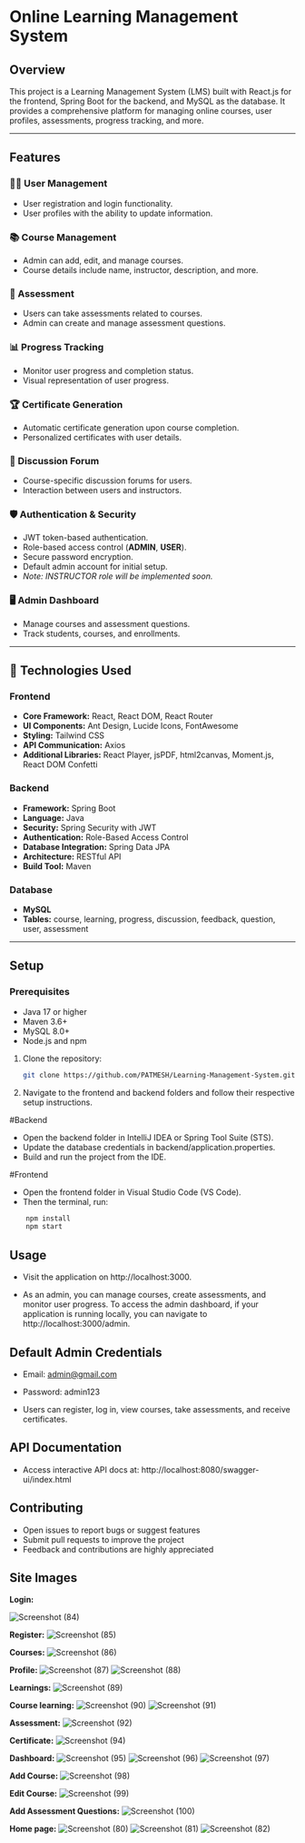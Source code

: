 # Online Learning Management System

## Overview

This project is a Learning Management System (LMS) built with React.js for the frontend, Spring Boot for the backend, and MySQL as the database. It provides a comprehensive platform for managing online courses, user profiles, assessments, progress tracking, and more.

---

## Features

### 🧑‍💻 User Management
- User registration and login functionality.
- User profiles with the ability to update information.

### 📚 Course Management
- Admin can add, edit, and manage courses.
- Course details include name, instructor, description, and more.

### 🧾 Assessment
- Users can take assessments related to courses.
- Admin can create and manage assessment questions.

### 📊 Progress Tracking
- Monitor user progress and completion status.
- Visual representation of user progress.

### 🏆 Certificate Generation
- Automatic certificate generation upon course completion.
- Personalized certificates with user details.

### 💬 Discussion Forum
- Course-specific discussion forums for users.
- Interaction between users and instructors.

### 🛡️ Authentication & Security
- JWT token-based authentication.
- Role-based access control (**ADMIN**, **USER**).
- Secure password encryption.
- Default admin account for initial setup.
- *Note: INSTRUCTOR role will be implemented soon.*

### 🖥️ Admin Dashboard
- Manage courses and assessment questions.
- Track students, courses, and enrollments.

--- 

## 🧠 Technologies Used

### Frontend
- **Core Framework:** React, React DOM, React Router  
- **UI Components:** Ant Design, Lucide Icons, FontAwesome
- **Styling:** Tailwind CSS  
- **API Communication:** Axios
- **Additional Libraries:** React Player, jsPDF, html2canvas, Moment.js, React DOM Confetti

### Backend
- **Framework:** Spring Boot  
- **Language:** Java  
- **Security:** Spring Security with JWT
- **Authentication:** Role-Based Access Control
- **Database Integration:** Spring Data JPA
- **Architecture:** RESTful API
- **Build Tool:** Maven

### Database
- **MySQL**
- **Tables:** course, learning, progress, discussion, feedback, question, user, assessment

---

## Setup


### Prerequisites
- Java 17 or higher  
- Maven 3.6+  
- MySQL 8.0+  
- Node.js and npm


1. Clone the repository:

    ```bash
    git clone https://github.com/PATMESH/Learning-Management-System.git
    ```

2. Navigate to the frontend and backend folders and follow their respective setup instructions.

#Backend

- Open the backend folder in IntelliJ IDEA or Spring Tool Suite (STS).
- Update the database credentials in backend/application.properties.
- Build and run the project from the IDE.

#Frontend

- Open the frontend folder in Visual Studio Code (VS Code).
- Then the terminal, run:

```bash
    npm install
    npm start
```  

## Usage

- Visit the application on http://localhost:3000.

- As an admin, you can manage courses, create assessments, and monitor user progress. To access the admin dashboard, if your application is running locally, you can navigate to http://localhost:3000/admin.

## Default Admin Credentials
- Email: admin@gmail.com
- Password: admin123

- Users can register, log in, view courses, take assessments, and receive certificates.

## API Documentation

- Access interactive API docs at:
  http://localhost:8080/swagger-ui/index.html

## Contributing

- Open issues to report bugs or suggest features
- Submit pull requests to improve the project
- Feedback and contributions are highly appreciated

## Site Images
**Login:**

![Screenshot (84)](https://github.com/PATMESH/Learning-Management-System/assets/101879714/5287bb3e-32b3-4d07-b430-30d9f0f8c511)



**Register:**
![Screenshot (85)](https://github.com/PATMESH/Learning-Management-System/assets/101879714/7af66295-bac6-4af2-a415-d666ffc9fb00)



**Courses:**
![Screenshot (86)](https://github.com/PATMESH/Learning-Management-System/assets/101879714/b466f521-29f6-4af3-a8dc-2449708b60c0)



**Profile:**
![Screenshot (87)](https://github.com/PATMESH/Learning-Management-System/assets/101879714/707d3fa8-0462-4048-a740-c3f3e225c504)
![Screenshot (88)](https://github.com/PATMESH/Learning-Management-System/assets/101879714/0d4b22fe-01b0-4176-b03f-8ba780eb0589)



**Learnings:**
![Screenshot (89)](https://github.com/PATMESH/Learning-Management-System/assets/101879714/7179e9bd-648d-4534-8495-6403a07e9482)



**Course learning:**
![Screenshot (90)](https://github.com/PATMESH/Learning-Management-System/assets/101879714/c79f58d5-d5e0-4899-85cc-fe126fdc09c5)
![Screenshot (91)](https://github.com/PATMESH/Learning-Management-System/assets/101879714/79641a32-f261-433c-a183-7f262a121c9b)



**Assessment:**
![Screenshot (92)](https://github.com/PATMESH/Learning-Management-System/assets/101879714/c6c2cd14-e3c3-4906-bfec-85054325542e)



**Certificate:**
![Screenshot (94)](https://github.com/PATMESH/Learning-Management-System/assets/101879714/602071e3-f74c-4026-9d7c-fc1cc9aa4f58)



**Dashboard:**
![Screenshot (95)](https://github.com/PATMESH/Learning-Management-System/assets/101879714/ba3a9695-cde5-437d-b05c-2c1babb1eedc)
![Screenshot (96)](https://github.com/PATMESH/Learning-Management-System/assets/101879714/5383d0f6-edba-4cd3-8fb0-53ba2ca76b5c)
![Screenshot (97)](https://github.com/PATMESH/Learning-Management-System/assets/101879714/d02a3ed9-40a2-403e-ad4c-743986d3bb1a)



**Add Course:**
![Screenshot (98)](https://github.com/PATMESH/Learning-Management-System/assets/101879714/a57c4b2b-d8ca-4035-8153-2626298474e6)



**Edit Course:**
![Screenshot (99)](https://github.com/PATMESH/Learning-Management-System/assets/101879714/4dddc1b2-435b-4a07-864d-eeb4a4d6b233)



**Add Assessment Questions:**
![Screenshot (100)](https://github.com/PATMESH/Learning-Management-System/assets/101879714/91fd1e0a-b613-4814-a1b4-69827352919f)



**Home page:**
![Screenshot (80)](https://github.com/PATMESH/Learning-Management-System/assets/101879714/8d67282c-0043-4ed6-ae9d-956489b27e55)
![Screenshot (81)](https://github.com/PATMESH/Learning-Management-System/assets/101879714/956f27e9-3552-4411-8ff5-d2cdc640c240)
![Screenshot (82)](https://github.com/PATMESH/Learning-Management-System/assets/101879714/a6550a77-605c-46e9-b038-fd2b1949575b)

